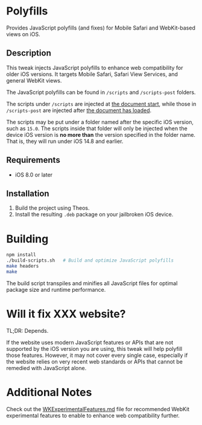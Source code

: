 # Polyfills

Provides JavaScript polyfills (and fixes) for Mobile Safari and WebKit-based views on iOS.

## Description

This tweak injects JavaScript polyfills to enhance web compatibility for older iOS versions. It targets Mobile Safari, Safari View Services, and general WebKit views.

The JavaScript polyfills can be found in `/scripts` and `/scripts-post` folders.

The scripts under `/scripts` are injected at [the document start](https://developer.apple.com/documentation/webkit/wkuserscriptinjectiontime/atdocumentstart?language=objc), while those in `/scripts-post` are injected after [the document has loaded](https://developer.apple.com/documentation/webkit/wkuserscriptinjectiontime/atdocumentend?language=objc).

The scripts may be put under a folder named after the specific iOS version, such as `15.0`. The scripts inside that folder will only be injected when the device iOS version is **no more than** the version specified in the folder name. That is, they will run under iOS 14.8 and earlier.

## Requirements

- iOS 8.0 or later

## Installation

1. Build the project using Theos.
2. Install the resulting `.deb` package on your jailbroken iOS device.

# Building

```sh
npm install
./build-scripts.sh   # Build and optimize JavaScript polyfills
make headers
make
```

The build script transpiles and minifies all JavaScript files for optimal package size and runtime performance.

# Will it fix XXX website?

TL;DR: Depends.

If the website uses modern JavaScript features or APIs that are not supported by the iOS version you are using, this tweak will help polyfill those features. However, it may not cover every single case, especially if the website relies on very recent web standards or APIs that cannot be remedied with JavaScript alone.

# Additional Notes

Check out the [WKExperimentalFeatures.md](WKExperimentalFeatures.md) file for recommended WebKit experimental features to enable to enhance web compatibility further.

